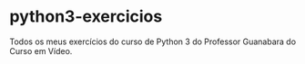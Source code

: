 # python3-exercicios
Todos os meus exercícios do curso de Python 3 do Professor Guanabara do Curso em Vídeo.
